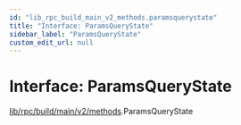 ```yaml
---
id: "lib_rpc_build_main_v2_methods.paramsquerystate"
title: "Interface: ParamsQueryState"
sidebar_label: "ParamsQueryState"
custom_edit_url: null
---
```


# Interface: ParamsQueryState

[lib/rpc/build/main/v2/methods](../modules/lib_rpc_build_main_v2_methods.md).ParamsQueryState
